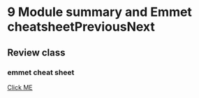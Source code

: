 # 9 Module summary and Emmet cheatsheetPreviousNext

## Review class

### emmet cheat sheet

[Click ME](https://docs.emmet.io/cheat-sheet/)
